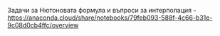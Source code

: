 Задачи за Нютоновата формула и въпроси за интерполация - https://anaconda.cloud/share/notebooks/79feb093-588f-4c66-b31e-9c08d0cb4ffc/overview
